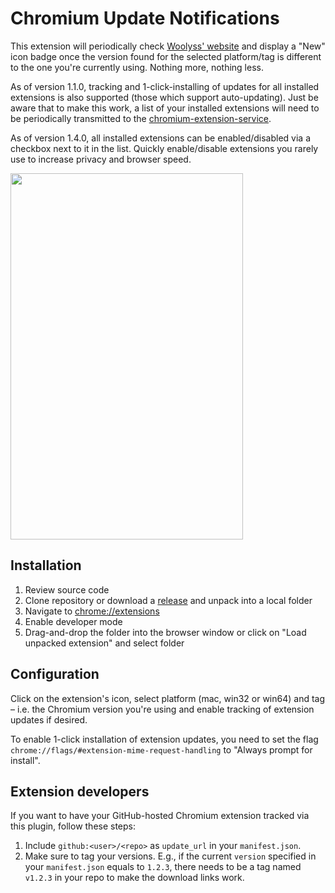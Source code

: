# Chromium Update Notifications

This extension will periodically check [Woolyss' website](https://chromium.woolyss.com/) and display a "New" icon badge once the version found for the selected platform/tag is different to the one you're currently using. Nothing more, nothing less.

As of version 1.1.0, tracking and 1-click-installing of updates for all installed extensions is also supported (those which support auto-updating). Just be aware that to make this work, a list of your installed extensions will need to be periodically transmitted to the [chromium-extension-service](https://github.com/kkkrist/chromium-extension-service).

As of version 1.4.0, all installed extensions can be enabled/disabled via a checkbox next to it in the list. Quickly enable/disable extensions you rarely use to increase privacy and browser speed.

<img height="586" src="https://raw.githubusercontent.com/kkkrist/chromium-notifier/master/img/screenshot.webp" width="372" />

## Installation

1. Review source code
2. Clone repository or download a [release](https://github.com/kkkrist/chromium-notifier/releases) and unpack into a local folder
3. Navigate to [chrome://extensions](chrome://extensions)
4. Enable developer mode
5. Drag-and-drop the folder into the browser window or click on "Load unpacked extension" and select folder


## Configuration

Click on the extension's icon, select platform (mac, win32 or win64) and tag – i.e. the Chromium version you're using and enable tracking of extension updates if desired.

To enable 1-click installation of extension updates, you need to set the flag `chrome://flags/#extension-mime-request-handling` to "Always prompt for install".

## Extension developers

If you want to have your GitHub-hosted Chromium extension tracked via this plugin, follow these steps:

1. Include `github:<user>/<repo>` as `update_url` in your `manifest.json`.
2. Make sure to tag your versions. E.g., if the current `version` specified in your `manifest.json` equals to `1.2.3`, there needs to be a tag named `v1.2.3` in your repo to make the download links work.
